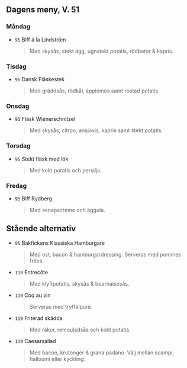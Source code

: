 ## Dagens meny, V. 51

### Måndag

* `95` Biff á la Lindström
  > Med skysås, stekt ägg, ugnstekt potatis, rödbetor & kapris.

### Tisdag

* `95` Dansk Fläskestek
  > Med gräddsås, rödkål, äpplemos samt rostad potatis.

### Onsdag

* `95` Fläsk Wienerschnitzel
  > Med skysås, citron, ansjovis, kapris samt stekt potatis.

### Torsdag

* `95` Stekt fläsk med lök
  > Med kokt potatis och persilja.

### Fredag

* `95` Biff Rydberg
  > Med senapscréme och äggula.


## Stående alternativ

* `95` Bakfickans Klassiska Hamburgare
  > Med ost, bacon & hamburgardressing. Serveras med pommes frites.

* `119` Entrecôte
  > Med klyftpotatis, skysås & bearnaisesås.

* `119` Coq au vin
  > Serveras med tryffelpuré.

* `119` Friterad skädda
  > Med räkor, remouladsås och kokt potatis.

* `119` Caesarsallad
  > Med bacon, krutonger & grana padano. Välj mellan scampi, halloumi eller kyckling.
